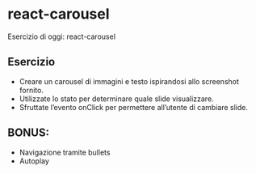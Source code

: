 # react-carousel

Esercizio di oggi: react-carousel
## Esercizio
- Creare un carousel di immagini e testo ispirandosi allo screenshot fornito.
- Utilizzate lo stato per determinare quale slide visualizzare.
- Sfruttate l’evento onClick per permettere all’utente di cambiare slide.
## BONUS:
- Navigazione tramite bullets
- Autoplay